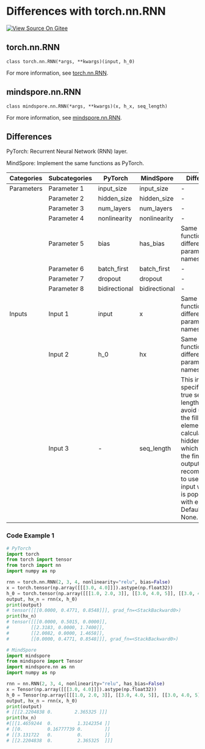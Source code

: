 # Differences with torch.nn.RNN

[![View Source On Gitee](https://mindspore-website.obs.cn-north-4.myhuaweicloud.com/website-images/r2.1/resource/_static/logo_source_en.png)](https://gitee.com/mindspore/docs/blob/r2.1/docs/mindspore/source_en/note/api_mapping/pytorch_diff/RNN.md)

## torch.nn.RNN

```text
class torch.nn.RNN(*args, **kwargs)(input, h_0)
```

For more information, see [torch.nn.RNN](https://pytorch.org/docs/1.8.1/generated/torch.nn.RNN.html).

## mindspore.nn.RNN

```text
class mindspore.nn.RNN(*args, **kwargs)(x, h_x, seq_length)
```

For more information, see  [mindspore.nn.RNN](https://www.mindspore.cn/docs/en/r2.1/api_python/nn/mindspore.nn.RNN.html).

## Differences

PyTorch: Recurrent Neural Network (RNN) layer.

MindSpore: Implement the same functions as PyTorch.

| Categories | Subcategories |PyTorch | MindSpore | Difference |
| ---- | ----- | ------- | --------- | ------------- |
| Parameters | Parameter 1 | input_size | input_size   | - |
| | Parameter 2 | hidden_size | hidden_size |  - |
| | Parameter 3 | num_layers | num_layers | - |
| | Parameter 4 | nonlinearity |  nonlinearity | - |
| | Parameter 5 | bias | has_bias | Same function, different parameter names |
| | Parameter 6 | batch_first | batch_first | - |
| | Parameter 7 | dropout | dropout | - |
| | Parameter 8 | bidirectional | bidirectional | - |
|Inputs | Input 1 | input        | x       | Same function, different parameter names |
|      | Input 2 | h_0       | hx      | Same function, different parameter names |
|      | Input 3 | -    | seq_length      | This input specifies the true sequence length to avoid using the filled elements to calculate the hidden state, which affects the final output. It is recommended to use this input when x is populated with elements. Default value: None. |

### Code Example 1

```python
# PyTorch
import torch
from torch import tensor
from torch import nn
import numpy as np

rnn = torch.nn.RNN(2, 3, 4, nonlinearity="relu", bias=False)
x = torch.tensor(np.array([[[3.0, 4.0]]]).astype(np.float32))
h_0 = torch.tensor(np.array([[[1.0, 2.0, 3]], [[3.0, 4.0, 5]], [[3.0, 4.0, 5]], [[3.0, 4.0, 5]]]).astype(np.float32))
output, hx_n = rnn(x, h_0)
print(output)
# tensor([[[0.0000, 0.4771, 0.8548]]], grad_fn=<StackBackward0>)
print(hx_n)
# tensor([[[0.0000, 0.5015, 0.0000]],
#        [[2.3183, 0.0000, 1.7400]],
#        [[2.0082, 0.0000, 1.4658]],
#        [[0.0000, 0.4771, 0.8548]]], grad_fn=<StackBackward0>)

# MindSpore
import mindspore
from mindspore import Tensor
import mindspore.nn as nn
import numpy as np

rnn = nn.RNN(2, 3, 4, nonlinearity="relu", has_bias=False)
x = Tensor(np.array([[[3.0, 4.0]]]).astype(np.float32))
h_0 = Tensor(np.array([[[1.0, 2.0, 3]], [[3.0, 4.0, 5]], [[3.0, 4.0, 5]], [[3.0, 4.0, 5]]]).astype(np.float32))
output, hx_n = rnn(x, h_0)
print(output)
# [[[2.2204838 0.        2.365325 ]]]
print(hx_n)
#[[[1.4659244  0.         1.3142354 ]]
# [[0.         0.16777739 0.        ]]
# [[3.131722   0.         0.        ]]
# [[2.2204838  0.         2.365325  ]]]
```
